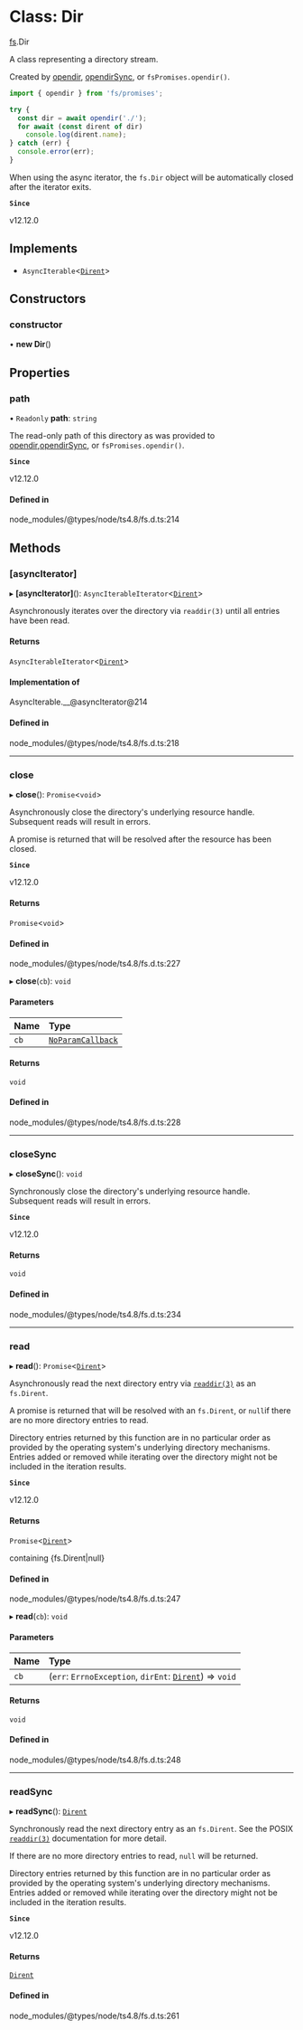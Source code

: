 # Class: Dir

[fs](../modules/fs.md).Dir

A class representing a directory stream.

Created by [opendir](../functions/fs.opendir.md), [opendirSync](../functions/fs.opendirSync.md), or `fsPromises.opendir()`.

```js
import { opendir } from 'fs/promises';

try {
  const dir = await opendir('./');
  for await (const dirent of dir)
    console.log(dirent.name);
} catch (err) {
  console.error(err);
}
```

When using the async iterator, the `fs.Dir` object will be automatically
closed after the iterator exits.

**`Since`**

v12.12.0

## Implements

- `AsyncIterable`<[`Dirent`](fs.Dirent.md)\>

## Constructors

### constructor

• **new Dir**()

## Properties

### path

• `Readonly` **path**: `string`

The read-only path of this directory as was provided to [opendir](../functions/fs.opendir.md),[opendirSync](../functions/fs.opendirSync.md), or `fsPromises.opendir()`.

**`Since`**

v12.12.0

#### Defined in

node_modules/@types/node/ts4.8/fs.d.ts:214

## Methods

### [asyncIterator]

▸ **[asyncIterator]**(): `AsyncIterableIterator`<[`Dirent`](fs.Dirent.md)\>

Asynchronously iterates over the directory via `readdir(3)` until all entries have been read.

#### Returns

`AsyncIterableIterator`<[`Dirent`](fs.Dirent.md)\>

#### Implementation of

AsyncIterable.\_\_@asyncIterator@214

#### Defined in

node_modules/@types/node/ts4.8/fs.d.ts:218

___

### close

▸ **close**(): `Promise`<`void`\>

Asynchronously close the directory's underlying resource handle.
Subsequent reads will result in errors.

A promise is returned that will be resolved after the resource has been
closed.

**`Since`**

v12.12.0

#### Returns

`Promise`<`void`\>

#### Defined in

node_modules/@types/node/ts4.8/fs.d.ts:227

▸ **close**(`cb`): `void`

#### Parameters

| Name | Type |
| :------ | :------ |
| `cb` | [`NoParamCallback`](../types/fs.NoParamCallback.md) |

#### Returns

`void`

#### Defined in

node_modules/@types/node/ts4.8/fs.d.ts:228

___

### closeSync

▸ **closeSync**(): `void`

Synchronously close the directory's underlying resource handle.
Subsequent reads will result in errors.

**`Since`**

v12.12.0

#### Returns

`void`

#### Defined in

node_modules/@types/node/ts4.8/fs.d.ts:234

___

### read

▸ **read**(): `Promise`<[`Dirent`](fs.Dirent.md)\>

Asynchronously read the next directory entry via [`readdir(3)`](http://man7.org/linux/man-pages/man3/readdir.3.html) as an `fs.Dirent`.

A promise is returned that will be resolved with an `fs.Dirent`, or `null`if there are no more directory entries to read.

Directory entries returned by this function are in no particular order as
provided by the operating system's underlying directory mechanisms.
Entries added or removed while iterating over the directory might not be
included in the iteration results.

**`Since`**

v12.12.0

#### Returns

`Promise`<[`Dirent`](fs.Dirent.md)\>

containing {fs.Dirent|null}

#### Defined in

node_modules/@types/node/ts4.8/fs.d.ts:247

▸ **read**(`cb`): `void`

#### Parameters

| Name | Type |
| :------ | :------ |
| `cb` | (`err`: `ErrnoException`, `dirEnt`: [`Dirent`](fs.Dirent.md)) => `void` |

#### Returns

`void`

#### Defined in

node_modules/@types/node/ts4.8/fs.d.ts:248

___

### readSync

▸ **readSync**(): [`Dirent`](fs.Dirent.md)

Synchronously read the next directory entry as an `fs.Dirent`. See the
POSIX [`readdir(3)`](http://man7.org/linux/man-pages/man3/readdir.3.html) documentation for more detail.

If there are no more directory entries to read, `null` will be returned.

Directory entries returned by this function are in no particular order as
provided by the operating system's underlying directory mechanisms.
Entries added or removed while iterating over the directory might not be
included in the iteration results.

**`Since`**

v12.12.0

#### Returns

[`Dirent`](fs.Dirent.md)

#### Defined in

node_modules/@types/node/ts4.8/fs.d.ts:261
